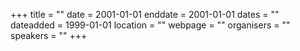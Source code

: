 +++
title = ""
date = 2001-01-01
enddate = 2001-01-01
dates = ""
dateadded = 1999-01-01
location = ""
webpage = ""
organisers = ""
speakers = ""
+++
